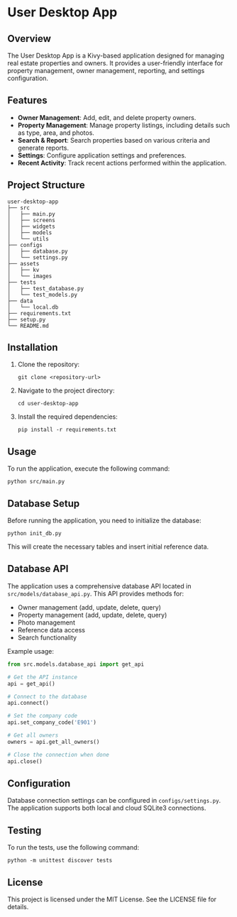 # User Desktop App

## Overview

The User Desktop App is a Kivy-based application designed for managing real estate properties and owners. It provides a user-friendly interface for property management, owner management, reporting, and settings configuration.

## Features

- **Owner Management**: Add, edit, and delete property owners.
- **Property Management**: Manage property listings, including details such as type, area, and photos.
- **Search & Report**: Search properties based on various criteria and generate reports.
- **Settings**: Configure application settings and preferences.
- **Recent Activity**: Track recent actions performed within the application.

## Project Structure

```
user-desktop-app
├── src
│   ├── main.py
│   ├── screens
│   ├── widgets
│   ├── models
│   └── utils
├── configs
│   ├── database.py
│   └── settings.py
├── assets
│   ├── kv
│   └── images
├── tests
│   ├── test_database.py
│   └── test_models.py
├── data
│   └── local.db
├── requirements.txt
├── setup.py
└── README.md
```

## Installation

1. Clone the repository:
   ```
   git clone <repository-url>
   ```
2. Navigate to the project directory:
   ```
   cd user-desktop-app
   ```
3. Install the required dependencies:
   ```
   pip install -r requirements.txt
   ```

## Usage

To run the application, execute the following command:

```
python src/main.py
```

## Database Setup

Before running the application, you need to initialize the database:

```
python init_db.py
```

This will create the necessary tables and insert initial reference data.

## Database API

The application uses a comprehensive database API located in `src/models/database_api.py`. This API provides methods for:

- Owner management (add, update, delete, query)
- Property management (add, update, delete, query)
- Photo management
- Reference data access
- Search functionality

Example usage:

```python
from src.models.database_api import get_api

# Get the API instance
api = get_api()

# Connect to the database
api.connect()

# Set the company code
api.set_company_code('E901')

# Get all owners
owners = api.get_all_owners()

# Close the connection when done
api.close()
```

## Configuration

Database connection settings can be configured in `configs/settings.py`. The application supports both local and cloud SQLite3 connections.

## Testing

To run the tests, use the following command:

```
python -m unittest discover tests
```

## License

This project is licensed under the MIT License. See the LICENSE file for details.
